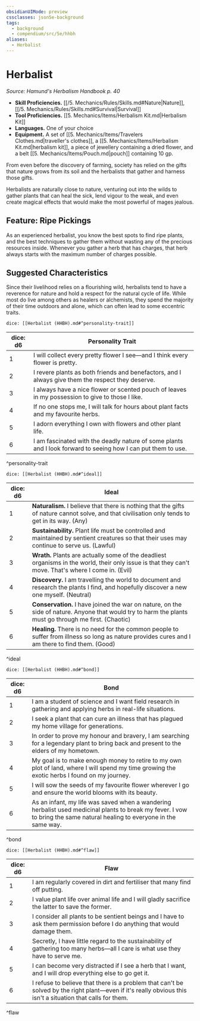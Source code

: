 ```yaml
---
obsidianUIMode: preview
cssclasses: json5e-background
tags:
  - background
  - compendium/src/5e/hhbh
aliases:
  - Herbalist
---
```

# Herbalist
*Source: Hamund's Herbalism Handbook p. 40*  

- **Skill Proficiencies.** [[/5. Mechanics/Rules/Skills.md#Nature\|Nature]], [[/5. Mechanics/Rules/Skills.md#Survival\|Survival]]  
- **Tool Proficiencies.** [[5. Mechanics/Items/Herbalism Kit.md\|Herbalism Kit]]  
- **Languages.** One of your choice  
- **Equipment.** A set of [[5. Mechanics/Items/Travelers Clothes.md\|traveller's clothes]], a [[5. Mechanics/Items/Herbalism Kit.md\|herbalism kit]], a piece of jewellery containing a dried flower, and a belt [[5. Mechanics/Items/Pouch.md\|pouch]] containing 10 gp.  

From even before the discovery of farming, society has relied on the gifts that nature grows from its soil and the herbalists that gather and harness those gifts.

Herbalists are naturally close to nature, venturing out into the wilds to gather plants that can heal the sick, lend vigour to the weak, and even create magical effects that would make the most powerful of mages jealous.

## Feature: Ripe Pickings

As an experienced herbalist, you know the best spots to find ripe plants, and the best techniques to gather them without wasting any of the precious resources inside. Whenever you gather a herb that has charges, that herb always starts with the maximum number of charges possible.

## Suggested Characteristics

Since their livelihood relies on a flourishing wild, herbalists tend to have a reverence for nature and hold a respect for the natural cycle of life. While most do live among others as healers or alchemists, they spend the majority of their time outdoors and alone, which can often lead to some eccentric traits.

`dice: [[Herbalist (HHBH).md#^personality-trait]]`

| dice: d6 | Personality Trait |
|----------|-------------------|
| 1 | I will collect every pretty flower I see—and I think every flower is pretty. |
| 2 | I revere plants as both friends and benefactors, and I always give them the respect they deserve. |
| 3 | I always have a nice flower or scented pouch of leaves in my possession to give to those I like. |
| 4 | If no one stops me, I will talk for hours about plant facts and my favourite herbs. |
| 5 | I adorn everything I own with flowers and other plant life. |
| 6 | I am fascinated with the deadly nature of some plants and I look forward to seeing how I can put them to use. |
^personality-trait

`dice: [[Herbalist (HHBH).md#^ideal]]`

| dice: d6 | Ideal |
|----------|-------|
| 1 | **Naturalism.** I believe that there is nothing that the gifts of nature cannot solve, and that civilisation only tends to get in its way. (Any) |
| 2 | **Sustainability.** Plant life must be controlled and maintained by sentient creatures so that their uses may continue to serve us. (Lawful) |
| 3 | **Wrath.** Plants are actually some of the deadliest organisms in the world, their only issue is that they can't move. That's where I come in. (Evil) |
| 4 | **Discovery.** I am travelling the world to document and research the plants I find, and hopefully discover a new one myself. (Neutral) |
| 5 | **Conservation.** I have joined the war on nature, on the side of nature. Anyone that would try to harm the plants must go through me first. (Chaotic) |
| 6 | **Healing.** There is no need for the common people to suffer from illness so long as nature provides cures and I am there to find them. (Good) |
^ideal

`dice: [[Herbalist (HHBH).md#^bond]]`

| dice: d6 | Bond |
|----------|------|
| 1 | I am a student of science and I want field research in gathering and applying herbs in real-life situations. |
| 2 | I seek a plant that can cure an illness that has plagued my home village for generations. |
| 3 | In order to prove my honour and bravery, I am searching for a legendary plant to bring back and present to the elders of my hometown. |
| 4 | My goal is to make enough money to retire to my own plot of land, where I will spend my time growing the exotic herbs I found on my journey. |
| 5 | I will sow the seeds of my favourite flower wherever I go and ensure the world blooms with its beauty. |
| 6 | As an infant, my life was saved when a wandering herbalist used medicinal plants to break my fever. I vow to bring the same natural healing to everyone in the same way. |
^bond

`dice: [[Herbalist (HHBH).md#^flaw]]`

| dice: d6 | Flaw |
|----------|------|
| 1 | I am regularly covered in dirt and fertiliser that many find off putting. |
| 2 | I value plant life over animal life and I will gladly sacrifice the latter to save the former. |
| 3 | I consider all plants to be sentient beings and I have to ask them permission before I do anything that would damage them. |
| 4 | Secretly, I have little regard to the sustainability of gathering too many herbs—all I care is what use they have to serve me. |
| 5 | I can become very distracted if I see a herb that I want, and I will drop everything else to go get it. |
| 6 | I refuse to believe that there is a problem that can't be solved by the right plant—even if it's really obvious this isn't a situation that calls for them. |
^flaw
